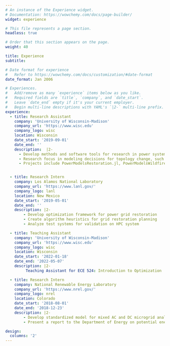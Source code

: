 ```yaml
---
# An instance of the Experience widget.
# Documentation: https://wowchemy.com/docs/page-builder/
widget: experience

# This file represents a page section.
headless: true

# Order that this section appears on the page.
weight: 40

title: Experience
subtitle:

# Date format for experience
#   Refer to https://wowchemy.com/docs/customization/#date-format
date_format: Jan 2006

# Experiences.
#   Add/remove as many `experience` items below as you like.
#   Required fields are `title`, `company`, and `date_start`.
#   Leave `date_end` empty if it's your current employer.
#   Begin multi-line descriptions with YAML's `|2-` multi-line prefix.
experience:
  - title: Research Assistant
    company: 'University of Wisconsin-Madison'
    company_url: 'https://www.wisc.edu'
    company_logo: wisc
    location: Wisconsin
    date_start: '2019-09-01'
    date_end: ''
    description:  |2-
      - Develop methods and software tools for research in power systems optimization modeling
      - Research focus in modeling decisions for topology change, such as grid restoration and public saftey power shutoffs
      - Projects include PowerModelsRestoration.jl, PowerModelsWildfire.jl, PowerPlots.jl, and PGLib.jl


  - title: Research Intern
    company: Los Alamos National Laboratory
    company_url: 'https://www.lanl.gov/'
    company_logo: lanl
    location: New Mexico
    date_start: '2019-05-01'
    date_end: ''
    description: |2-
        - Develop optimization framework for power grid restoration
        - Create algorithm heuristics for grid restoration planning
        - Analyze test systems for validation on HPC system

  - title: Teaching Assistant
    company: 'University of Wisconsin-Madison'
    company_url: 'https://www.wisc.edu'
    company_logo: wisc
    location: Wisconsin
    date_start: '2022-01-18'
    date_end: '2022-05-07'
    description: |2-
         Teaching Assistant for ECE 524: Introduction to Optimization

  - title: Research Intern
    company: National Renewable Energy Laboratory
    company_url: 'https://www.nrel.gov/'
    company_logo: nrel
    location: Colorado
    date_start: '2018-08-01'
    date_end: '2018-12-23'
    description: |2-
        - Develop standardized model for mixed AC and DC microgrid analysis
        - Present a report to the Department of Energy on potential energy savings

design:
  columns: '2'
---
```

